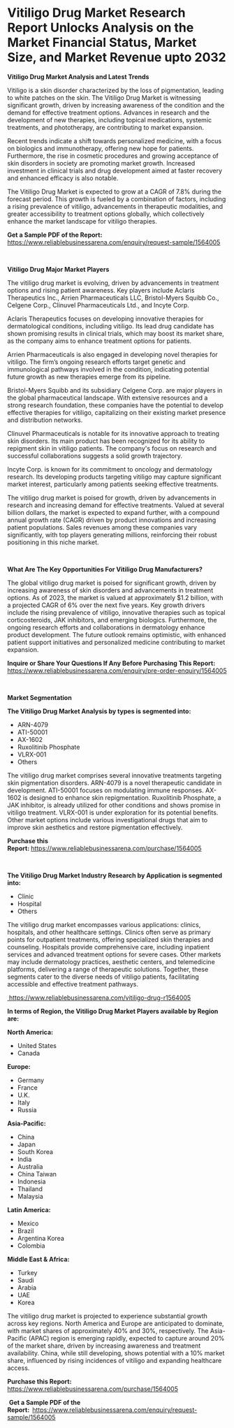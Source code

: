 <p><h1>Vitiligo Drug Market Research Report Unlocks Analysis on the Market Financial Status, Market Size, and Market Revenue upto 2032</h1></p><p><strong>Vitiligo Drug Market Analysis and Latest Trends</strong></p>
<p><p>Vitiligo is a skin disorder characterized by the loss of pigmentation, leading to white patches on the skin. The Vitiligo Drug Market is witnessing significant growth, driven by increasing awareness of the condition and the demand for effective treatment options. Advances in research and the development of new therapies, including topical medications, systemic treatments, and phototherapy, are contributing to market expansion.</p><p>Recent trends indicate a shift towards personalized medicine, with a focus on biologics and immunotherapy, offering new hope for patients. Furthermore, the rise in cosmetic procedures and growing acceptance of skin disorders in society are promoting market growth. Increased investment in clinical trials and drug development aimed at faster recovery and enhanced efficacy is also notable.</p><p>The Vitiligo Drug Market is expected to grow at a CAGR of 7.8% during the forecast period. This growth is fueled by a combination of factors, including a rising prevalence of vitiligo, advancements in therapeutic modalities, and greater accessibility to treatment options globally, which collectively enhance the market landscape for vitiligo therapies.</p></p>
<p><strong>Get a Sample PDF of the Report:&nbsp;</strong> <a href="https://www.reliablebusinessarena.com/enquiry/request-sample/1564005?utm_campaign=2997&utm_medium=2&utm_source=Github&utm_content=ia&utm_term=19042025&utm_id=vitiligo-drug">https://www.reliablebusinessarena.com/enquiry/request-sample/1564005</a></p>
<p>&nbsp;</p>
<p><strong>Vitiligo Drug Major Market Players</strong></p>
<p><p>The vitiligo drug market is evolving, driven by advancements in treatment options and rising patient awareness. Key players include Aclaris Therapeutics Inc., Arrien Pharmaceuticals LLC, Bristol-Myers Squibb Co., Celgene Corp., Clinuvel Pharmaceuticals Ltd., and Incyte Corp.</p><p>Aclaris Therapeutics focuses on developing innovative therapies for dermatological conditions, including vitiligo. Its lead drug candidate has shown promising results in clinical trials, which may boost its market share, as the company aims to enhance treatment options for patients.</p><p>Arrien Pharmaceuticals is also engaged in developing novel therapies for vitiligo. The firm’s ongoing research efforts target genetic and immunological pathways involved in the condition, indicating potential future growth as new therapies emerge from its pipeline.</p><p>Bristol-Myers Squibb and its subsidiary Celgene Corp. are major players in the global pharmaceutical landscape. With extensive resources and a strong research foundation, these companies have the potential to develop effective therapies for vitiligo, capitalizing on their existing market presence and distribution networks.</p><p>Clinuvel Pharmaceuticals is notable for its innovative approach to treating skin disorders. Its main product has been recognized for its ability to repigment skin in vitiligo patients. The company's focus on research and successful collaborations suggests a solid growth trajectory.</p><p>Incyte Corp. is known for its commitment to oncology and dermatology research. Its developing products targeting vitiligo may capture significant market interest, particularly among patients seeking effective treatments.</p><p>The vitiligo drug market is poised for growth, driven by advancements in research and increasing demand for effective treatments. Valued at several billion dollars, the market is expected to expand further, with a compound annual growth rate (CAGR) driven by product innovations and increasing patient populations. Sales revenues among these companies vary significantly, with top players generating millions, reinforcing their robust positioning in this niche market.</p></p>
<p>&nbsp;</p>
<p><strong>What Are The Key Opportunities For Vitiligo Drug Manufacturers?</strong></p>
<p><p>The global vitiligo drug market is poised for significant growth, driven by increasing awareness of skin disorders and advancements in treatment options. As of 2023, the market is valued at approximately $1.2 billion, with a projected CAGR of 6% over the next five years. Key growth drivers include the rising prevalence of vitiligo, innovative therapies such as topical corticosteroids, JAK inhibitors, and emerging biologics. Furthermore, the ongoing research efforts and collaborations in dermatology enhance product development. The future outlook remains optimistic, with enhanced patient support initiatives and personalized medicine contributing to market expansion.</p></p>
<p><strong>Inquire or Share Your Questions If Any Before Purchasing This Report:</strong> <a href="https://www.reliablebusinessarena.com/enquiry/pre-order-enquiry/1564005?utm_campaign=2997&utm_medium=2&utm_source=Github&utm_content=ia&utm_term=19042025&utm_id=vitiligo-drug">https://www.reliablebusinessarena.com/enquiry/pre-order-enquiry/1564005</a></p>
<p>&nbsp;</p>
<p><strong>Market Segmentation</strong></p>
<p><strong>The Vitiligo Drug Market Analysis by types is segmented into:</strong></p>
<p><ul><li>ARN-4079</li><li>ATI-50001</li><li>AX-1602</li><li>Ruxolitinib Phosphate</li><li>VLRX-001</li><li>Others</li></ul></p>
<p><p>The vitiligo drug market comprises several innovative treatments targeting skin pigmentation disorders. ARN-4079 is a novel therapeutic candidate in development. ATI-50001 focuses on modulating immune responses. AX-1602 is designed to enhance skin repigmentation. Ruxolitinib Phosphate, a JAK inhibitor, is already utilized for other conditions and shows promise in vitiligo treatment. VLRX-001 is under exploration for its potential benefits. Other market options include various investigational drugs that aim to improve skin aesthetics and restore pigmentation effectively.</p></p>
<p><strong>Purchase this Report:&nbsp;</strong><a href="https://www.reliablebusinessarena.com/purchase/1564005?utm_campaign=2997&utm_medium=2&utm_source=Github&utm_content=ia&utm_term=19042025&utm_id=vitiligo-drug">https://www.reliablebusinessarena.com/purchase/1564005</a></p>
<p>&nbsp;</p>
<p><strong>The Vitiligo Drug Market Industry Research by Application is segmented into:</strong></p>
<p><ul><li>Clinic</li><li>Hospital</li><li>Others</li></ul></p>
<p><p>The vitiligo drug market encompasses various applications: clinics, hospitals, and other healthcare settings. Clinics often serve as primary points for outpatient treatments, offering specialized skin therapies and counseling. Hospitals provide comprehensive care, including inpatient services and advanced treatment options for severe cases. Other markets may include dermatology practices, aesthetic centers, and telemedicine platforms, delivering a range of therapeutic solutions. Together, these segments cater to the diverse needs of vitiligo patients, facilitating accessible and effective treatment pathways.</p></p>
<p><a href="https://www.reliablebusinessarena.com/vitiligo-drug-r1564005?utm_campaign=2997&utm_medium=2&utm_source=Github&utm_content=ia&utm_term=19042025&utm_id=vitiligo-drug">&nbsp;https://www.reliablebusinessarena.com/vitiligo-drug-r1564005</a></p>
<p><strong>In terms of Region, the Vitiligo Drug Market Players available by Region are:</strong></p>
<p>
    <p> <strong> North America: </strong>
        <ul>
            <li>United States</li>
            <li>Canada</li>
        </ul>
        </p> 
    <p> <strong> Europe: </strong>
        <ul>
            <li>Germany</li>
            <li>France</li>
            <li>U.K.</li>
            <li>Italy</li>
            <li>Russia</li>
        </ul>
        </p> 
    <p> <strong> Asia-Pacific: </strong>
        <ul>
            <li>China</li>
            <li>Japan</li>
            <li>South Korea</li>
            <li>India</li>
            <li>Australia</li>
            <li>China Taiwan</li>
            <li>Indonesia</li>
            <li>Thailand</li>
            <li>Malaysia</li>
        </ul>
        </p> 
    <p> <strong> Latin America: </strong>
        <ul>
            <li>Mexico</li>
            <li>Brazil</li>
            <li>Argentina Korea</li>
            <li>Colombia</li>
        </ul>
        </p> 
    <p> <strong> Middle East & Africa: </strong>
        <ul>
            <li>Turkey</li>
            <li>Saudi</li>
            <li>Arabia</li>
            <li>UAE</li>
            <li>Korea</li>
        </ul>
    </p>
    </p>
<p><p>The vitiligo drug market is projected to experience substantial growth across key regions. North America and Europe are anticipated to dominate, with market shares of approximately 40% and 30%, respectively. The Asia-Pacific (APAC) region is emerging rapidly, expected to capture around 20% of the market share, driven by increasing awareness and treatment availability. China, while still developing, shows potential with a 10% market share, influenced by rising incidences of vitiligo and expanding healthcare access.</p></p>
<p><strong>Purchase this Report: </strong><a href="https://www.reliablebusinessarena.com/purchase/1564005?utm_campaign=2997&utm_medium=2&utm_source=Github&utm_content=ia&utm_term=19042025&utm_id=vitiligo-drug">https://www.reliablebusinessarena.com/purchase/1564005</a></p>
<p>&nbsp;<strong>Get a Sample PDF of the Report:&nbsp;&nbsp;</strong><a href="https://www.reliablebusinessarena.com/enquiry/request-sample/1564005?utm_campaign=2997&utm_medium=2&utm_source=Github&utm_content=ia&utm_term=19042025&utm_id=vitiligo-drug">https://www.reliablebusinessarena.com/enquiry/request-sample/1564005</a></p>
<p><strong></strong></p>
<p><p></p><p></p><p></p></p>